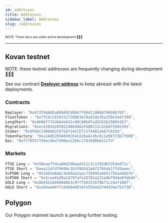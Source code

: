 ```yaml
---
id: addresses
title: Addresses
sidebar_label: Addresses
slug: /addresses
---
```


<sub><sup> NOTE: These docs are under active development 👷‍♀️👷 </sup></sub>

---

## Kovan testnet

NOTE: these testnet addresses are frequently changing during development 👷‍♀️👷

See our contract **[Deployer address](https://kovan.etherscan.io/address/0x473766AdEaAb0A9C68D47f49d110B4870680b703)** to keep abreast with the latest deployments.

### Contracts

```javascript
Deployer: "0x473766AdEaAb0A9C68D47f49d110B4870680b703",
FloatToken : "0x7fC0cC819332728DD3A78a63de7Ea250e344f199",
LongShort: "0xA696f77436A4e631c96CA8b9fa2DCD1b250Eb1E3",
Migrations: "0xec6282Ee87D2248649A2F6D0111C428d75945393",
Staker: "0x9Fb0c1d09b02C975EF14CCE71174481a667CA193",
TokenFactory: "0xa1AdE283A830CE4CA2ba4c45c611e9Ef23D77608",
Dai: "0xff795577d9ac8bd7d90ee22b6c1703490b6512fd"
```

### Markets

```javascript
FTSE Long = "0x56eae7fdca86d2d6ead412c2c1192d63353e871c",
FTSE Short = "0xea11dfdf9690c1b3f0b543a6f2704ab1ffd5aeec",
S&P500 Long = "0x3eb5e8abc9e0dae2aac739495a6651756aeb6b7e",
S&P500 Short = "0x5cee01d9a14797afe20783a231a0bf944e0fb6d4",
GOLD Long = "0x8b45b1849d84863c977750331670bf1c24ef188f",
GOLD Short = "0xa56ae04ffcb5b04d016fe555e6274d434e753730",
```

## Polygon

Our Polygon mainnet launch is pending further testing.
